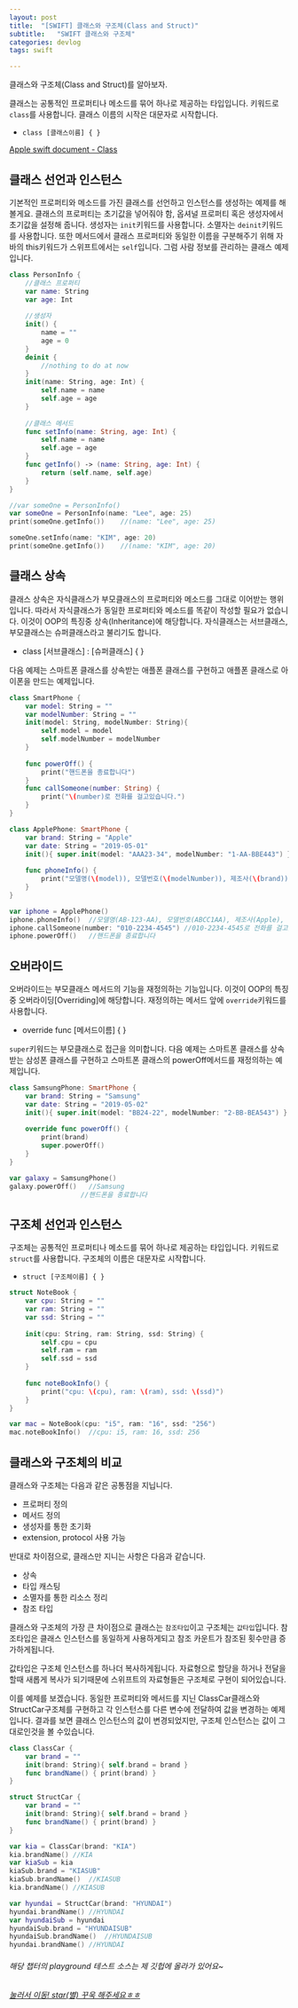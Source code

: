 ```yaml
---
layout: post
title:  "[SWIFT] 클래스와 구조체(Class and Struct)"
subtitle:   "SWIFT 클래스와 구조체"
categories: devlog
tags: swift

---
```


클래스와 구조체(Class and Struct)를 알아보자.

클래스는 공통적인 프로퍼티나 메소드를 묶어 하나로 제공하는 타입입니다.
키워드로 `class`를 사용합니다.
클래스 이름의 시작은 대문자로 시작합니다.
 - `class [클래스이름] { }`

[Apple swift document - Class](https://docs.swift.org/swift-book/LanguageGuide/ClassesAndStructures.html)

## 클래스 선언과 인스턴스

기본적인 프로퍼티와 메소드를 가진 클래스를 선언하고 인스턴스를 생성하는 예제를 해볼게요.
클래스의 프로퍼티는 초기값을 넣어줘야 함, 옵셔널 프로퍼티 혹은 생성자에서 초기값을 설정해 줍니다.
생성자는 `init`키워드를 사용합니다.
소멸자는 `deinit`키워드를 사용합니다.
또한 메서드에서 클래스 프로퍼티와 동일한 이름을 구분해주기 위해 자바의 this키워드가 스위프트에서는 `self`입니다.
그럼 사람 정보를 관리하는 클래스 예제입니다.
 
```swift
class PersonInfo {
    //클래스 프로퍼티
    var name: String
    var age: Int
    
    //생성자
    init() {
        name = ""
        age = 0
    }
    deinit {
        //nothing to do at now
    }
    init(name: String, age: Int) {
        self.name = name
        self.age = age
    }
    
    //클래스 메서드
    func setInfo(name: String, age: Int) {
        self.name = name
        self.age = age
    }
    func getInfo() -> (name: String, age: Int) {
        return (self.name, self.age)
    }
}

//var someOne = PersonInfo()
var someOne = PersonInfo(name: "Lee", age: 25)
print(someOne.getInfo())    //(name: "Lee", age: 25)

someOne.setInfo(name: "KIM", age: 20)
print(someOne.getInfo())    //(name: "KIM", age: 20)
```

## 클래스 상속

클래스 상속은 자식클래스가 부모클래스의 프로퍼티와 메소드를 그대로 이어받는 행위입니다.
따라서 자식클래스가 동일한 프로퍼티와 메소드를 똑같이 작성할 필요가 없습니다.
이것이 OOP의 특징중 상속(Inheritance)에 해당합니다.
자식클래스는 서브클래스, 부모클래스는 슈퍼클래스라고 불리기도 합니다.
 - class [서브클래스] : [슈퍼클래스] { }

다음 예제는 스마트폰 클래스를 상속받는 애플폰 클래스를 구현하고 애플폰 클래스로 아이폰을 만드는 예제입니다.
 
```swift
class SmartPhone {
    var model: String = ""
    var modelNumber: String = ""
    init(model: String, modelNumber: String){
        self.model = model
        self.modelNumber = modelNumber
    }
    
    func powerOff() {
        print("핸드폰을 종료합니다")
    }
    func callSomeone(number: String) {
        print("\(number)로 전화를 걸고있습니다.")
    }
}

class ApplePhone: SmartPhone {
    var brand: String = "Apple"
    var date: String = "2019-05-01"
    init(){ super.init(model: "AAA23-34", modelNumber: "1-AA-BBE443") }
    
    func phoneInfo() {
        print("모델명(\(model)), 모델번호(\(modelNumber)), 제조사(\(brand)), 제조년월(\(date)) 입니다.")
    }
}

var iphone = ApplePhone()
iphone.phoneInfo()  //모델명(AB-123-AA), 모델번호(ABCC1AA), 제조사(Apple), 제조년월(2019-05-01) 입니다.
iphone.callSomeone(number: "010-2234-4545") //010-2234-4545로 전화를 걸고있습니다.
iphone.powerOff()   //핸드폰을 종료합니다
```

## 오버라이드

오버라이드는 부모클래스 메서드의 기능을 재정의하는 기능입니다.
이것이 OOP의 특징중 오버라이딩[Overriding]에 해당합니다.
재정의하는 메서드 앞에 `override`키워드를 사용합니다.
   - override func [메서드이름] { }

`super`키워드는 부모클래스로 접근을 의미합니다.
다음 예제는 스마트폰 클래스를 상속받는 삼성폰 클래스를 구현하고 스마트폰 클래스의 powerOff메서드를 재정의하는 예제입니다.
 
```swift
class SamsungPhone: SmartPhone {
    var brand: String = "Samsung"
    var date: String = "2019-05-02"
    init(){ super.init(model: "BB24-22", modelNumber: "2-BB-BEA543") }
    
    override func powerOff() {
        print(brand)
        super.powerOff()
    }
}

var galaxy = SamsungPhone()
galaxy.powerOff()   //Samsung
                  //핸드폰을 종료합니다
```

## 구조체 선언과 인스턴스
구조체는 공통적인 프로퍼티나 메소드를 묶어 하나로 제공하는 타입입니다.
키워드로 `struct`를 사용합니다.
구조체의 이름은 대문자로 시작합니다.
- `struct [구조체이름] { }`

```swift
struct NoteBook {
    var cpu: String = ""
    var ram: String = ""
    var ssd: String = ""
    
    init(cpu: String, ram: String, ssd: String) {
        self.cpu = cpu
        self.ram = ram
        self.ssd = ssd
    }
    
    func noteBookInfo() {
        print("cpu: \(cpu), ram: \(ram), ssd: \(ssd)")
    }
}

var mac = NoteBook(cpu: "i5", ram: "16", ssd: "256")
mac.noteBookInfo()  //cpu: i5, ram: 16, ssd: 256
```

## 클래스와 구조체의 비교

클래스와 구조체는 다음과 같은 공통점을 지닙니다.
  - 프로퍼티 정의
  - 메서드 정의
  - 생성자를 통한 초기화
  - extension, protocol 사용 가능

반대로 차이점으로, 클래스만 지니는 사항은 다음과 같습니다.
 - 상속
 - 타입 캐스팅
 - 소멸자를 통한 리소스 정리
 - 참조 타입

클래스와 구조체의 가장 큰 차이점으로 클래스는 `참조타입`이고 구조체는 `값타입`입니다.
참조타입은 클래스 인스턴스를 동일하게 사용하게되고 참조 카운트가 참조된 횟수만큼 증가하게됩니다.
 
값타입은 구조체 인스턴스를 하나더 복사하게됩니다.
자료형으로 할당을 하거나 전달을 할때 새롭게 복사가 되기때문에 스위프트의 자료형들은 구조체로 구현이 되어있습니다.
 
이를 예제를 보겠습니다.
동일한 프로퍼티와 메서드를 지닌 ClassCar클래스와 StructCar구조체를 구현하고 각 인스턴스를 다른 변수에 전달하여 값을 변경하는 예제입니다.
결과를 보면 클래스 인스턴스의 값이 변경되었지만, 구조체 인스턴스는 값이 그대로인것을 볼 수있습니다.

```swift
class ClassCar {
    var brand = ""
    init(brand: String){ self.brand = brand }
    func brandName() { print(brand) }
}

struct StructCar {
    var brand = ""
    init(brand: String){ self.brand = brand }
    func brandName() { print(brand) }
}

var kia = ClassCar(brand: "KIA")
kia.brandName() //KIA
var kiaSub = kia
kiaSub.brand = "KIASUB"
kiaSub.brandName()  //KIASUB
kia.brandName() //KIASUB

var hyundai = StructCar(brand: "HYUNDAI")
hyundai.brandName() //HYUNDAI
var hyundaiSub = hyundai
hyundaiSub.brand = "HYUNDAISUB"
hyundaiSub.brandName()  //HYUNDAISUB
hyundai.brandName() //HYUNDAI
```

###### 해당 챕터의 playground 테스트 소스는 제 깃헙에 올라가 있어요~
###### [눌러서 이동! star(별) 꾸욱 해주세요ㅎㅎ](https://github.com/MinominoDomino/swift-grammar-house)






